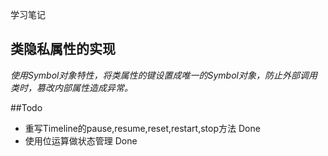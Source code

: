 学习笔记

## 类隐私属性的实现
*使用Symbol对象特性，将类属性的键设置成唯一的Symbol对象，防止外部调用类时，篡改内部属性造成异常。*

##Todo
- 重写Timeline的pause,resume,reset,restart,stop方法 Done
- 使用位运算做状态管理 Done
